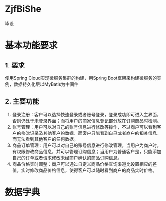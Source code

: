 # ZjfBiShe  
毕设  
# 基本功能要求  
## 1. 要求
  使用Spring Cloud实现微服务集群的构建，用Spring Boot框架来构建微服务的实例，数据持久化层以MyBatis为中间件  
## 2. 主要功能
1)	登录注册：客户可以选择快速登录或者账号登录，登录成功即可进入主界面，否则仍处于未登录界面；而将用户的商家信息登记部分放在订购商品时检测。 
2)	账号管理：用户可以对自己的账号信息进行修改等操作，不过商户可以看到客户的修改记录及其他客户的数据，而客户只能看到自己或者商户的相关信息，而无法看到其他客户的任何数据。
3)	商品订单管理：用户可以对自己的账号信息进行修改管理，当用户为商户时，有权限修改商品信息，并可以管理订购信息；当用户为普通客户是，只能添加自己的订单或者请求修改未经商户确认的商品订购信息。
4)	商品价格实时调整：商户可以通过自定义商品价格查询渠道比设置相应的差值，实时修改商品价格信息，使得客户可以随时看到商户的商品实时价格。

# 数据字典


# 
